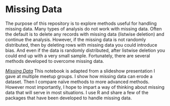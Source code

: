 # Missing Data

The purpose of this repository is to explore methods useful for handling missing data. Many types of analysis do not work with missing data. Often the default is to delete any records with missing data (listwise deletion) and continue the analysis. However, if the missing data is not randomly distributed, then by deleting rows with missing data you could introduce bias. And even if the data is randomly distributed, after listwise deletion you could end up with a very small sample. Fortunately, there are several methods developed to overcome missing data. 

[_Missing Data_](Missing_Data.md)
This notebook is adapted from a slideshow presentation I gave at multiple meetup groups. I show how missing data can erode a dataset. Then I compare naïve methods to more advanced methods. However most importantly, I hope to impart a way of thinking about missing data that will serve in most situations. I use R and share a few of the packages that have been developed to handle missing data. 
